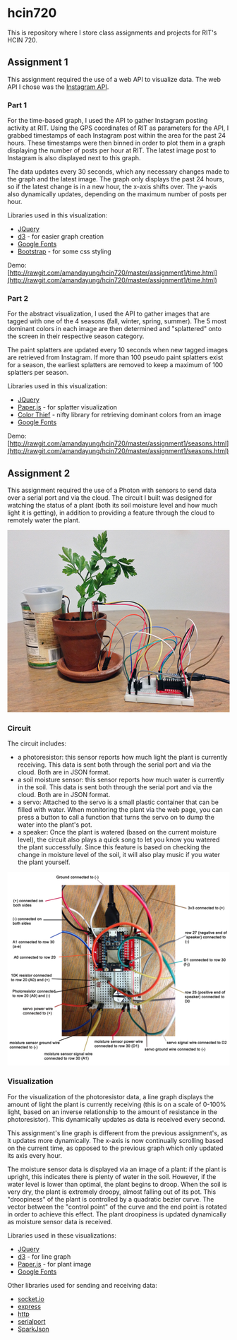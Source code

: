 # hcin720
This is repository where I store class assignments and projects for RIT's HCIN 720.

## Assignment 1

This assignment required the use of a web API to visualize data. The web API I chose was the [Instagram API](https://instagram.com/developer/).

### Part 1
For the time-based graph, I used the API to gather Instagram posting activity at RIT. Using the GPS coordinates of RIT as parameters for the API, I grabbed timestamps of each Instagram post within the area for the past 24 hours. These timestamps were then binned in order to plot them in a graph displaying the number of posts per hour at RIT. The latest image post to Instagram is also displayed next to this graph.

The data updates every 30 seconds, which any necessary changes made to the graph and the latest image. The graph only displays the past 24 hours, so if the latest change is in a new hour, the x-axis shifts over. The y-axis also dynamically updates, depending on the maximum number of posts per hour.

Libraries used in this visualization:
* [JQuery](https://jquery.com/)
* [d3](http://d3js.org/) - for easier graph creation
* [Google Fonts](https://www.google.com/fonts)
* [Bootstrap](http://getbootstrap.com/) - for some css styling

Demo:
[http://rawgit.com/amandayung/hcin720/master/assignment1/time.html](http://rawgit.com/amandayung/hcin720/master/assignment1/time.html)

### Part 2
For the abstract visualization, I used the API to gather images that are tagged with one of the 4 seasons (fall, winter, spring, summer). The 5 most dominant colors in each image are then determined and "splattered" onto the screen in their respective season category.

The paint splatters are updated every 10 seconds when new tagged images are retrieved from Instagram. If more than 100 pseudo paint splatters exist for a season, the earliest splatters are removed to keep a maximum of 100 splatters per season.

Libraries used in this visualization:
* [JQuery](https://jquery.com/)
* [Paper.js](http://paperjs.org/) - for splatter visualization
* [Color Thief](http://lokeshdhakar.com/projects/color-thief/) - nifty library for retrieving dominant colors from an image
* [Google Fonts](https://www.google.com/fonts)

Demo:
[http://rawgit.com/amandayung/hcin720/master/assignment1/seasons.html](http://rawgit.com/amandayung/hcin720/master/assignment1/seasons.html)


## Assignment 2

This assignment required the use of a Photon with sensors to send data over a serial port and via the cloud. The circuit I built was designed for watching the status of a plant (both its soil moisture level and how much light it is getting), in addition to providing a feature through the cloud to remotely water the plant.

![Plantcare setup](https://raw.githubusercontent.com/amandayung/hcin720/master/assignment2/plantcare-setup.png)

### Circuit

The circuit includes:
* a photoresistor: this sensor reports how much light the plant is currently receiving. This data is sent both through the serial port and via the cloud. Both are in JSON format.
* a soil moisture sensor: this sensor reports how much water is currently in the soil. This data is sent both through the serial port and via the cloud. Both are in JSON format.
* a servo: Attached to the servo is a small plastic container that can be filled with water. When monitoring the plant via the web page, you can press a button to call a function that turns the servo on to dump the water into the plant's pot.
* a speaker: Once the plant is watered (based on the current moisture level), the circuit also plays a quick song to let you know you watered the plant successfully. Since this feature is based on checking the change in moisture level of the soil, it will also play music if you water the plant yourself.

![Circuit setup](https://raw.githubusercontent.com/amandayung/hcin720/master/assignment2/circuit-setup.png)

### Visualization

For the visualization of the photoresistor data, a line graph displays the amount of light the plant is currently receiving (this is on a scale of 0-100% light, based on an inverse relationship to the amount of resistance in the photoresistor). This dynamically updates as data is received every second.

This assignment's line graph is different from the previous assignment's, as it updates more dynamically. The x-axis is now continually scrolling based on the current time, as opposed to the previous graph which only updated its axis every hour.

The moisture sensor data is displayed via an image of a plant: if the plant is upright, this indicates there is plenty of water in the soil. However, if the water level is lower than optimal, the plant begins to droop. When the soil is very dry, the plant is extremely droopy, almost falling out of its pot. This "droopiness" of the plant is controlled by a quadratic bezier curve. The vector between the "control point" of the curve and the end point is rotated in order to achieve this effect. The plant droopiness is updated dynamically as moisture sensor data is received.

Libraries used in these visualizations:
* [JQuery](https://jquery.com/)
* [d3](http://d3js.org/) - for line graph
* [Paper.js](http://paperjs.org/) - for plant image
* [Google Fonts](https://www.google.com/fonts)

Other libraries used for sending and receiving data:
* [socket.io](http://socket.io/)
* [express](http://expressjs.com/)
* [http](https://nodejs.org/api/http.html)
* [serialport](https://github.com/voodootikigod/node-serialport)
* [SparkJson](https://github.com/menan/SparkJson)
